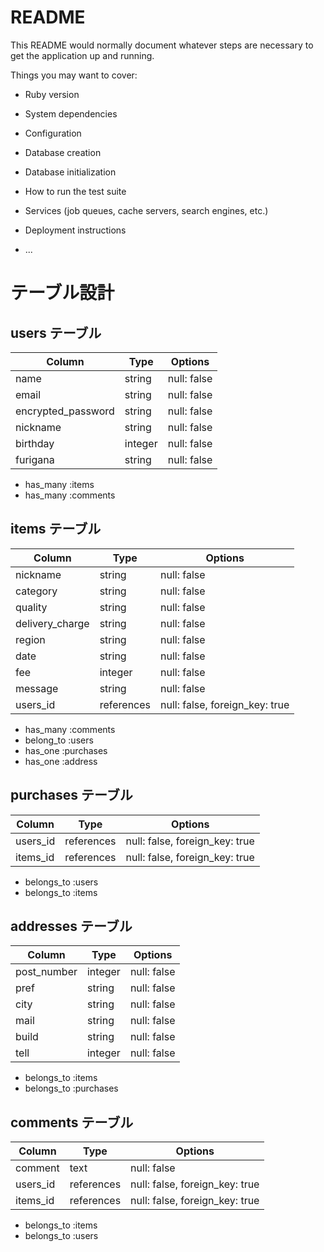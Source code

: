# README

This README would normally document whatever steps are necessary to get the
application up and running.

Things you may want to cover:

* Ruby version

* System dependencies

* Configuration

* Database creation

* Database initialization

* How to run the test suite

* Services (job queues, cache servers, search engines, etc.)

* Deployment instructions

* ...

# テーブル設計

## users テーブル

| Column             | Type    | Options     |
| ------------------ | ------- | ----------- |
| name               | string  | null: false |
| email              | string  | null: false |
| encrypted_password | string  | null: false |
| nickname           | string  | null: false |
| birthday           | integer | null: false |
| furigana           | string  | null: false |


- has_many :items
- has_many :comments

## items テーブル

| Column          | Type       | Options                        |
| ----------------| ------     | -----------                    |
| nickname        | string     | null: false                    |
| category        | string     | null: false                    |
| quality         | string     | null: false                    |
| delivery_charge | string     | null: false                    |
| region          | string     | null: false                    |
| date            | string     | null: false                    |
| fee             | integer    | null: false                    |
| message         | string     | null: false                    |
| users_id        | references | null: false, foreign_key: true |


- has_many  :comments
- belong_to :users
- has_one   :purchases
- has_one   :address

##  purchases テーブル

| Column           | Type       | Options                        |
| ---------------- | -----------| ------------------------------ |
| users_id         | references | null: false, foreign_key: true |
| items_id         | references | null: false, foreign_key: true |

- belongs_to :users
- belongs_to :items

##  addresses テーブル

| Column      | Type       | Options      |
| ----------- | ---------- | -------------|
| post_number | integer    |  null: false |
| pref        | string     |  null: false |
| city        | string     |  null: false |
| mail        | string     |  null: false |
| build       | string     |  null: false |
| tell        | integer    |  null: false |

- belongs_to :items
- belongs_to :purchases

## comments テーブル
 
| Column  | Type        | Options                        |
| -------- | ---------- | ------------------------------ |
| comment  | text       | null: false                    |
| users_id | references | null: false, foreign_key: true |
| items_id | references | null: false, foreign_key: true |

- belongs_to :items
- belongs_to :users